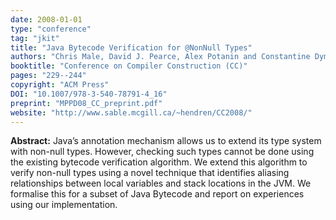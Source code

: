 ```yaml
---
date: 2008-01-01
type: "conference"
tag: "jkit"
title: "Java Bytecode Verification for @NonNull Types"
authors: "Chris Male, David J. Pearce, Alex Potanin and Constantine Dymnikov"
booktitle: "Conference on Compiler Construction (CC)"
pages: "229--244"
copyright: "ACM Press"
DOI: "10.1007/978-3-540-78791-4_16"
preprint: "MPPD08_CC_preprint.pdf"
website: "http://www.sable.mcgill.ca/~hendren/CC2008/"
---
```


**Abstract:** Java’s annotation mechanism allows us to extend its type system with non-null types. However, checking such types cannot be done using the existing bytecode verification algorithm. We extend this algorithm to verify non-null types using a novel technique that identifies aliasing relationships between local variables and stack locations in the JVM. We formalise this for a subset of Java Bytecode and report on experiences using our implementation.
